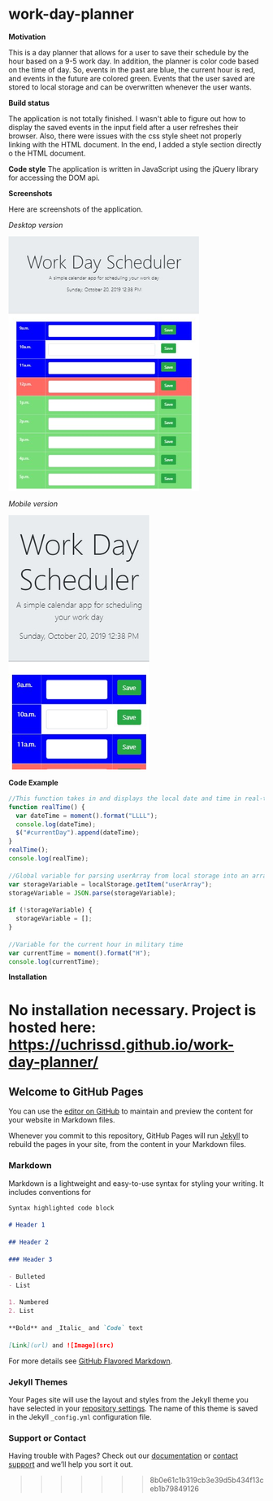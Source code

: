 # work-day-planner

**Motivation**

This is a day planner that allows for a user to save their schedule by the hour based on a 9-5 work day. In addition, the planner is color code based on the time of day. So, events in the past are blue, the current hour is red, and events in the future are colored green. Events that the user saved are stored to local storage and can be overwritten whenever the user wants.

**Build status**

The application is not totally finished. I wasn't able to figure out how to display the saved events in the input field after a user refreshes their browser. Also, there were issues with the css style sheet not properly linking with the HTML document. In the end, I added a style section directly o the HTML document.

**Code style**
The application is written in JavaScript using the jQuery library for accessing the DOM api.

**Screenshots**

Here are screenshots of the application.

_Desktop version_

![Day planner screenshot](assets/images/desktop-screen-shot.jpg)

_Mobile version_

![Day planner screenshot](assets/images/mobile-screen-shot.jpg)

**Code Example**

```javascript
//This function takes in and displays the local date and time in real-time using moment.js
function realTime() {
  var dateTime = moment().format("LLLL");
  console.log(dateTime);
  $("#currentDay").append(dateTime);
}
realTime();
console.log(realTime);

//Global variable for parsing userArray from local storage into an array of accesible objects
var storageVariable = localStorage.getItem("userArray");
storageVariable = JSON.parse(storageVariable);

if (!storageVariable) {
  storageVariable = [];
}

//Variable for the current hour in military time
var currentTime = moment().format("H");
console.log(currentTime);
```

**Installation**

# No installation necessary. Project is hosted here: https://uchrissd.github.io/work-day-planner/

## Welcome to GitHub Pages

You can use the [editor on GitHub](https://github.com/uchrissd/work-day-planner/edit/master/README.md) to maintain and preview the content for your website in Markdown files.

Whenever you commit to this repository, GitHub Pages will run [Jekyll](https://jekyllrb.com/) to rebuild the pages in your site, from the content in your Markdown files.

### Markdown

Markdown is a lightweight and easy-to-use syntax for styling your writing. It includes conventions for

```markdown
Syntax highlighted code block

# Header 1

## Header 2

### Header 3

- Bulleted
- List

1. Numbered
2. List

**Bold** and _Italic_ and `Code` text

[Link](url) and ![Image](src)
```

For more details see [GitHub Flavored Markdown](https://guides.github.com/features/mastering-markdown/).

### Jekyll Themes

Your Pages site will use the layout and styles from the Jekyll theme you have selected in your [repository settings](https://github.com/uchrissd/work-day-planner/settings). The name of this theme is saved in the Jekyll `_config.yml` configuration file.

### Support or Contact

Having trouble with Pages? Check out our [documentation](https://help.github.com/categories/github-pages-basics/) or [contact support](https://github.com/contact) and we’ll help you sort it out.

> > > > > > > 8b0e61c1b319cb3e39d5b434f13ceb1b79849126
